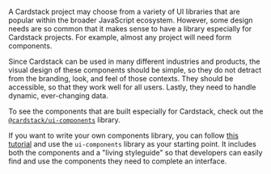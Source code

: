 A Cardstack project may choose from a variety of UI libraries that are popular within the broader JavaScript ecosystem. However, some design needs are so common that it makes sense to have a library especially for Cardstack projects. For example, almost any project will need form components.

Since Cardstack can be used in many different industries and products, the visual design of these components should be simple, so they do not detract from the branding, look, and feel of those contexts. They should be accessible, so that they work well for all users. Lastly, they need to handle dynamic, ever-changing data.

To see the components that are built especially for Cardstack, check out the [`@cardstack/ui-components`](https://github.com/cardstack/ui-components) library.

If you want to write your own components library, you can follow [this tutorial](https://cli.emberjs.com/release/writing-addons/intro-tutorial/) and use the `ui-components` library as your starting point.
It includes both the components and a "living styleguide" so that developers can easily find and use the components they need to complete an interface.
